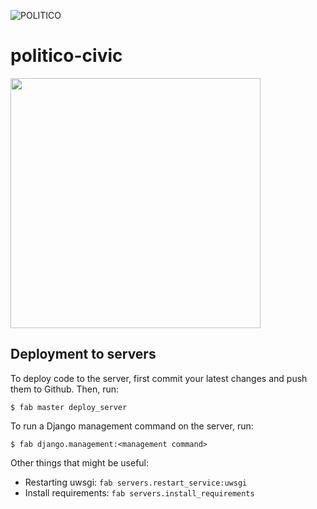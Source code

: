 ![POLITICO](https://rawgithub.com/The-Politico/src/master/images/logo/badge.png)

# politico-civic


<img src="https://media3.giphy.com/media/zCNFcXsVRGhi/giphy.gif" width="400" />


## Deployment to servers

To deploy code to the server, first commit your latest changes and push them to Github. Then, run:

```
$ fab master deploy_server
```

To run a Django management command on the server, run:

```
$ fab django.management:<management command>
```

Other things that might be useful:


- Restarting uwsgi: `fab servers.restart_service:uwsgi`
- Install requirements: `fab servers.install_requirements`
